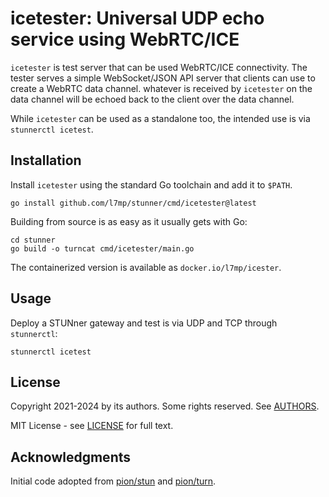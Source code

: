 # icetester: Universal UDP echo service using WebRTC/ICE

`icetester` is test server that can be used WebRTC/ICE connectivity. The tester serves a simple
WebSocket/JSON API server that clients can use to create a WebRTC data channel. whatever is
received by `icetester` on the data channel will be echoed back to the client over the data channel.

While `icetester` can be used as a standalone too, the intended use is via `stunnerctl icetest`.

## Installation

Install `icetester` using the standard Go toolchain and add it to `$PATH`.

```console
go install github.com/l7mp/stunner/cmd/icetester@latest
```

Building from source is as easy as it usually gets with Go:

```console
cd stunner
go build -o turncat cmd/icetester/main.go
```

The containerized version is available as `docker.io/l7mp/icester`.

## Usage

Deploy a STUNner gateway and test is via UDP and TCP through `stunnerctl`:

```console
stunnerctl icetest
```

## License

Copyright 2021-2024 by its authors. Some rights reserved. See [AUTHORS](../../AUTHORS).

MIT License - see [LICENSE](../../LICENSE) for full text.

## Acknowledgments

Initial code adopted from [pion/stun](https://github.com/pion/stun) and [pion/turn](https://github.com/pion/turn).
